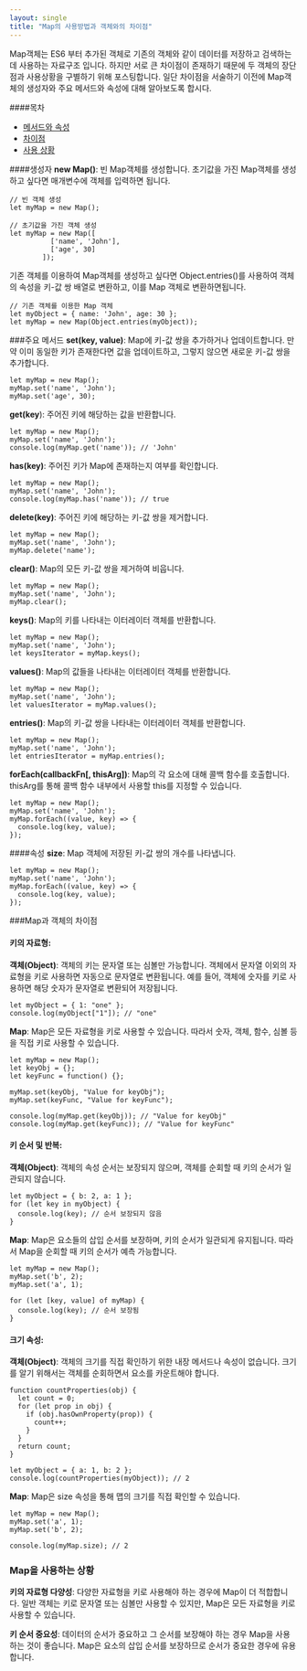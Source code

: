 ```yaml
---
layout: single
title: "Map의 사용방법과 객체와의 차이점"
---
```


Map객체는 ES6 부터 추가된 객체로 기존의 객체와 같이 데이터를 저장하고 검색하는데 사용하는 자료구조 입니다. 하지만 서로 큰 차이점이 존재하기 때문에 두 객체의 장단점과 사용상황을 구별하기 위해 포스팅합니다. 일단 차이점을 서술하기 이전에 Map객체의 생성자와 주요 메서드와 속성에 대해 알아보도록 합시다.

####목차
- [메서드와 속성](#생성자)
- [차이점](#map과-객체의-차이점)
- [사용 상황](#map을-사용하는-상황)

####생성자
**new Map()**: 빈 Map객체를 생성합니다. 초기값을 가진 Map객체를 생성하고 싶다면 매개변수에 객체를 입력하면 됩니다.

    // 빈 객체 생성
    let myMap = new Map();
    
    // 초기값을 가진 객체 생성
    let myMap = new Map([
              ['name', 'John'],
              ['age', 30]
            ]);

기존 객체를 이용하여 Map객체를 생성하고 싶다면 Object.entries()를 사용하여 객체의 속성을 키-값 쌍 배열로 변환하고, 이를 Map 객체로 변환하면됩니다.

    // 기존 객체를 이용한 Map 객체
    let myObject = { name: 'John', age: 30 };
    let myMap = new Map(Object.entries(myObject));


###주요 메서드
**set(key, value)**: Map에 키-값 쌍을 추가하거나 업데이트합니다. 만약 이미 동일한 키가 존재한다면 값을 업데이트하고, 그렇지 않으면 새로운 키-값 쌍을 추가합니다.

    let myMap = new Map();
    myMap.set('name', 'John');
    myMap.set('age', 30);

**get(key**): 주어진 키에 해당하는 값을 반환합니다.

    let myMap = new Map();
    myMap.set('name', 'John');
    console.log(myMap.get('name')); // 'John'
	
**has(key)**: 주어진 키가 Map에 존재하는지 여부를 확인합니다.

    let myMap = new Map();
    myMap.set('name', 'John');
    console.log(myMap.has('name')); // true
	
**delete(key)**: 주어진 키에 해당하는 키-값 쌍을 제거합니다.

    let myMap = new Map();
    myMap.set('name', 'John');
    myMap.delete('name');
	
**clear()**: Map의 모든 키-값 쌍을 제거하여 비웁니다.

    let myMap = new Map();
    myMap.set('name', 'John');
    myMap.clear();
	
**keys()**: Map의 키를 나타내는 이터레이터 객체를 반환합니다.

    let myMap = new Map();
    myMap.set('name', 'John');
    let keysIterator = myMap.keys();
	

**values()**: Map의 값들을 나타내는 이터레이터 객체를 반환합니다.

    let myMap = new Map();
    myMap.set('name', 'John');
    let valuesIterator = myMap.values();
	
**entries()**: Map의 키-값 쌍을 나타내는 이터레이터 객체를 반환합니다.

    let myMap = new Map();
    myMap.set('name', 'John');
    let entriesIterator = myMap.entries();

**forEach(callbackFn[, thisArg])**: Map의 각 요소에 대해 콜백 함수를 호출합니다. thisArg를 통해 콜백 함수 내부에서 사용할 this를 지정할 수 있습니다.

    let myMap = new Map();
    myMap.set('name', 'John');
    myMap.forEach((value, key) => {
      console.log(key, value);
    });
	
####속성
**size**: Map 객체에 저장된 키-값 쌍의 개수를 나타냅니다.

    let myMap = new Map();
    myMap.set('name', 'John');
    myMap.forEach((value, key) => {
      console.log(key, value);
    });
	
###Map과 객체의 차이점
#### 키의 자료형:

**객체(Object)**: 객체의 키는 문자열 또는 심볼만 가능합니다. 객체에서 문자열 이외의 자료형을 키로 사용하면 자동으로 문자열로 변환됩니다. 예를 들어, 객체에 숫자를 키로 사용하면 해당 숫자가 문자열로 변환되어 저장됩니다.

    let myObject = { 1: "one" };
    console.log(myObject["1"]); // "one"
	
**Map**: Map은 모든 자료형을 키로 사용할 수 있습니다. 따라서 숫자, 객체, 함수, 심볼 등을 직접 키로 사용할 수 있습니다.

    let myMap = new Map();
    let keyObj = {};
    let keyFunc = function() {};
    
    myMap.set(keyObj, "Value for keyObj");
    myMap.set(keyFunc, "Value for keyFunc");
    
    console.log(myMap.get(keyObj)); // "Value for keyObj"
    console.log(myMap.get(keyFunc)); // "Value for keyFunc"
	
#### 키 순서 및 반복:

**객체(Object)**: 객체의 속성 순서는 보장되지 않으며, 객체를 순회할 때 키의 순서가 일관되지 않습니다.

    let myObject = { b: 2, a: 1 };
    for (let key in myObject) {
      console.log(key); // 순서 보장되지 않음
    }
	
**Map**: Map은 요소들의 삽입 순서를 보장하며, 키의 순서가 일관되게 유지됩니다. 따라서 Map을 순회할 때 키의 순서가 예측 가능합니다.

    let myMap = new Map();
    myMap.set('b', 2);
    myMap.set('a', 1);
    
    for (let [key, value] of myMap) {
      console.log(key); // 순서 보장됨
    }
	
#### 크기 속성:

**객체(Object)**: 객체의 크기를 직접 확인하기 위한 내장 메서드나 속성이 없습니다. 크기를 알기 위해서는 객체를 순회하면서 요소를 카운트해야 합니다.

    function countProperties(obj) {
      let count = 0;
      for (let prop in obj) {
        if (obj.hasOwnProperty(prop)) {
          count++;
        }
      }
      return count;
    }
    
    let myObject = { a: 1, b: 2 };
    console.log(countProperties(myObject)); // 2
	
**Map**: Map은 size 속성을 통해 맵의 크기를 직접 확인할 수 있습니다.

    let myMap = new Map();
    myMap.set('a', 1);
    myMap.set('b', 2);
    
    console.log(myMap.size); // 2
	
### Map을 사용하는 상황

**키의 자료형 다양성**: 다양한 자료형을 키로 사용해야 하는 경우에 Map이 더 적합합니다. 일반 객체는 키로 문자열 또는 심볼만 사용할 수 있지만, Map은 모든 자료형을 키로 사용할 수 있습니다.

**키 순서 중요성**: 데이터의 순서가 중요하고 그 순서를 보장해야 하는 경우 Map을 사용하는 것이 좋습니다. Map은 요소의 삽입 순서를 보장하므로 순서가 중요한 경우에 유용합니다.
